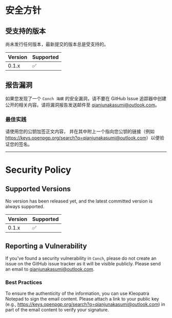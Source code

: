 # 安全方针

## 受支持的版本

尚未发行任何版本，最新提交的版本总是受支持的。

| Version | Supported          |
| ------- | ------------------ |
| 0.1.x   | :white_check_mark: |

## 报告漏洞

如果您发现了一个 `Conch 海螺` 的安全漏洞，请不要在 GitHub Issue 追踪器中创建公开的相关内容。请将漏洞报告发送邮件至 <qianjunakasumi@outlook.com>。

### 最佳实践

请使用您的公钥加签正文内容，
并在其中附上一个指向您公钥的链接（例如 <https://keys.openpgp.org/search?q=qianjunakasumi@outlook.com>）以便验证您的签名。

---

# Security Policy

## Supported Versions

No version has been released yet, and the latest committed version is always supported.

| Version | Supported          |
| ------- | ------------------ |
| 0.1.x   | :white_check_mark: |

## Reporting a Vulnerability

If you've found a security vulnerability in `Conch`, please do not create an issue on the GitHub issue tracker as it will be visible publicly.
Please send an email to <qianjunakasumi@outlook.com>.

### Best Practices

To ensure the authenticity of the information, you can use Kleopatra Notepad to sign the email content.
Please attach a link to your public key (e.g., <https://keys.openpgp.org/search?q=qianjunakasumi@outlook.com>) in part of the email content to verify your signature.
